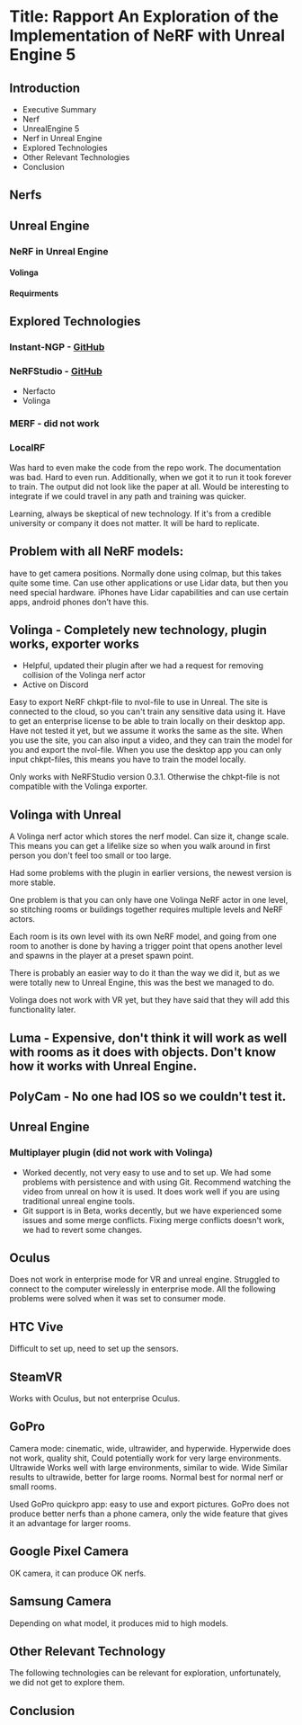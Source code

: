 # Title: Rapport An Exploration of the Implementation of NeRF with Unreal Engine 5

## Introduction
- Executive Summary
- Nerf
- UnrealEngine 5
- Nerf in Unreal Engine
- Explored Technologies
- Other Relevant Technologies
- Conclusion
  
## Nerfs

## Unreal Engine

### NeRF in Unreal Engine
#### Volinga
#### Requirments

## Explored Technologies

### Instant-NGP - [GitHub](https://github.com/bycloudai/instant-ngp-Windows)
### NeRFStudio - [GitHub](https://github.com/equinor/eit-nerfstudio)
- Nerfacto
- Volinga

### MERF - did not work
### LocalRF
Was hard to even make the code from the repo work. The documentation was bad. Hard to even run. Additionally, when we got it to run it took forever to train. The output did not look like the paper at all. Would be interesting to integrate if we could travel in any path and training was quicker.

Learning, always be skeptical of new technology. If it's from a credible university or company it does not matter. It will be hard to replicate.

## Problem with all NeRF models: 
have to get camera positions. Normally done using colmap, but this takes quite some time. Can use other applications or use Lidar data, but then you need special hardware. iPhones have Lidar capabilities and can use certain apps, android phones don’t have this.

## Volinga - Completely new technology, plugin works, exporter works
- Helpful, updated their plugin after we had a request for removing collision of the Volinga nerf actor
- Active on Discord

Easy to export NeRF chkpt-file to nvol-file to use in Unreal. The site is connected to the cloud, so you can't train any sensitive data using it. Have to get an enterprise license to be able to train locally on their desktop app. Have not tested it yet, but we assume it works the same as the site. When you use the site, you can also input a video, and they can train the model for you and export the nvol-file. When you use the desktop app you can only input chkpt-files, this means you have to train the model locally.

Only works with NeRFStudio version 0.3.1. Otherwise the chkpt-file is not compatible with the Volinga exporter.

## Volinga with Unreal
A Volinga nerf actor which stores the nerf model. Can size it, change scale. This means you can get a lifelike size so when you walk around in first person you don't feel too small or too large.

Had some problems with the plugin in earlier versions, the newest version is more stable.

One problem is that you can only have one Volinga NeRF actor in one level, so stitching rooms or buildings together requires multiple levels and NeRF actors.

Each room is its own level with its own NeRF model, and going from one room to another is done by having a trigger point that opens another level and spawns in the player at a preset spawn point.

There is probably an easier way to do it than the way we did it, but as we were totally new to Unreal Engine, this was the best we managed to do.

Volinga does not work with VR yet, but they have said that they will add this functionality later.

## Luma - Expensive, don't think it will work as well with rooms as it does with objects. Don't know how it works with Unreal Engine.

## PolyCam - No one had IOS so we couldn't test it.

## Unreal Engine

### Multiplayer plugin (did not work with Volinga)
- Worked decently, not very easy to use and to set up. We had some problems with persistence and with using Git. Recommend watching the video from unreal on how it is used. It does work well if you are using traditional unreal engine tools.
- Git support is in Beta, works decently, but we have experienced some issues and some merge conflicts. Fixing merge conflicts doesn't work, we had to revert some changes.

## Oculus
Does not work in enterprise mode for VR and unreal engine. Struggled to connect to the computer wirelessly in enterprise mode. All the following problems were solved when it was set to consumer mode.

## HTC Vive
Difficult to set up, need to set up the sensors.

## SteamVR
Works with Oculus, but not enterprise Oculus.

## GoPro
Camera mode: cinematic, wide, ultrawider, and hyperwide.
Hyperwide does not work, quality shit, Could potentially work for very large environments.
Ultrawide
Works well with large environments, similar to wide.
Wide
Similar results to ultrawide, better for large rooms.
Normal best for normal nerf or small rooms.

Used GoPro quickpro app: easy to use and export pictures.
GoPro does not produce better nerfs than a phone camera, only the wide feature that gives it an advantage for larger rooms.

## Google Pixel Camera
OK camera, it can produce OK nerfs.

## Samsung Camera
Depending on what model, it produces mid to high models.

## Other Relevant Technology
The following technologies can be relevant for exploration, unfortunately, we did not get to explore them.

## Conclusion

